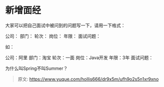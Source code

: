 # 新增面经

大家可以把自己面试中被问到的问题写一下，请用一下格式：

公司：
部门：
轮次：
岗位：
年限：
面试问题：

如：

公司：阿里
部门：淘宝
轮次：一面
岗位：Java开发
年限：3年
面试问题：

为什么叫Spring不叫Summer？


> 原文: <https://www.yuque.com/hollis666/dr9x5m/ufh9o2s5n1xr9xno>